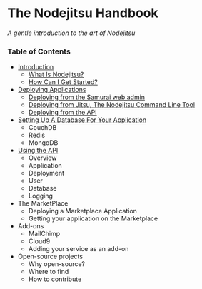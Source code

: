 # The Nodejitsu Handbook

*A gentle introduction to the art of Nodejitsu*

### Table of Contents

- [Introduction](1_Introduction.md)
   - [What Is Nodejitsu?]()
   - [How Can I Get Started?]()
- [Deploying Applications](2_Deploying_Applications.md)
   - [Deploying from the Samurai web admin]()
   - [Deploying from Jitsu, The Nodejitsu Command Line Tool]()
   - [Deploying from the API]()
- [Setting Up A Database For Your Application](3_Setting_Up_A_Database_For_Your_Application.md)
    - CouchDB
    - Redis
    - MongoDB
- [Using the API](4_Using_The_API.md)
    - Overview
    - Application
    - Deployment
    - User
    - Database
    - Logging
- The MarketPlace
   - Deploying a Marketplace Application
   - Getting your application on the Marketplace
- Add-ons
    - MailChimp
    - Cloud9
    - Adding your service as an add-on
- Open-source projects
    - Why open-source?
    - Where to find
    - How to contribute

